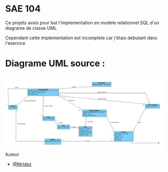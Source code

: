 # SAE 104

Ce projets avais pour but l'implementation en modele relationnel SQL d'un diagrame de classe UML

Cependant cette implementation est incomplete car j'étais debutant dans l'exercice

# Diagrame UML source :

<div>
<img src="./diagramme.png" />
</div


## Auteur

- [@MrIdez](https://www.github.com/MrIdez)
